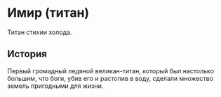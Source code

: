 # Имир (титан)

Титан стихии холода.

## История

Первый громадный ледяной великан-титан, который был настолько большим, что боги, убив его и растопив в воду, сделали множество земель пригодными для жизни.
